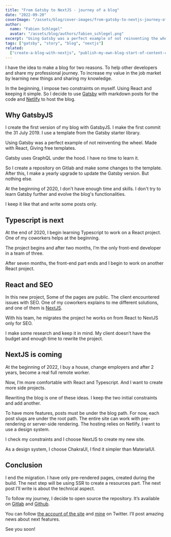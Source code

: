 ```yaml
---
title: "From Gatsby to NextJS - journey of a blog"
date: "2022-09-20"
coverImage: "/assets/blog/cover-images/from-gatsby-to-nextjs-journey-of-a-blog-illustration.png"
author:
  name: "Fabien Schlegel"
  avatar: "/assets/blog/authors/fabien_schlegel.png"
excerpt: "Using Gatsby was a perfect example of not reinventing the wheel. Made with React, Giving free templates."
tags: ["gatsby", "story", "blog", "nextjs"]
related:
  ["create-a-blog-with-nextjs", "publish-my-own-blog-start-of-content-creator"]
---
```


I have the idea to make a blog for two reasons. To help other developers and share my professional journey. To increase my value in the job market by learning new things and sharing my knowledge.

In the beginning, I impose two constraints on myself. Using React and keeping it simple. So I decide to use [Gatsby](https://www.gatsbyjs.com/) with markdown posts for the code and [Netlify](https://www.netlify.com/) to host the blog.

## Why GatsbyJS

I create the first version of my blog with GatsbyJS. I make the first commit the 31 July 2019. I use a template from the Gatsby starter library.

Using Gatsby was a perfect example of not reinventing the wheel. Made with React, Giving free templates.

Gatsby uses GraphQL under the hood. I have no time to learn it.

So I create a repository on Gitlab and make some changes to the template. After this, I make a yearly upgrade to update the Gatsby version. But nothing else.

At the beginning of 2020, I don’t have enough time and skills. I don't try to learn Gatsby further and evolve the blog's functionalities.

I keep it like that and write some posts only.

## Typescript is next

At the end of 2020, I begin learning Typescript to work on a React project. One of my coworkers helps at the beginning.

The project begins and after two months, I’m the only front-end developer in a team of three.

After seven months, the front-end part ends and I begin to work on another React project.

## React and SEO

In this new project, Some of the pages are public. The client encountered issues with SEO. One of my coworkers explains to me different solutions, and one of them is [NextJS](https://nextjs.org/).

With his team, he migrates the project he works on from React to NextJS only for SEO.

I make some research and keep it in mind. My client doesn’t have the budget and enough time to rewrite the project.

## NextJS is coming

At the beginning of 2022, I buy a house, change employers and after 2 years, become a real full remote worker.

Now, I’m more comfortable with React and Typescript. And I want to create more side projects.

Rewriting the blog is one of these ideas. I keep the two initial constraints and add another.

To have more features, posts must be under the blog path. For now, each post slugs are under the root path. The entire site can work with pre-rendering or server-side rendering. The hosting relies on Netlify. I want to use a design system.

I check my constraints and I choose NextJS to create my new site.

As a design system, I choose ChakraUI, I find it simpler than MaterialUI.

## Conclusion

I end the migration. I have only pre-rendered pages, created during the build. The next step will be using SSR to create a resources part. The next post I’ll write is about the technical aspect.

To follow my journey, I decide to open source the repository. It’s available on [Gitlab](https://gitlab.com/fabienschlegel/d2c-v2) and [Github](https://github.com/fabienschlegel/d2c-v2).

You can follow [the account of the site](https://twitter.com/devoreur2code) and [mine](https://twitter.com/fabienschlegel) on Twitter. I’ll post amazing news about next features.

See you soon!
